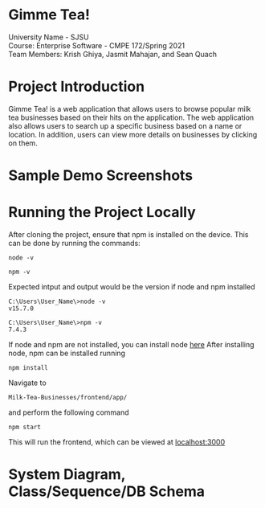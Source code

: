 # Gimme Tea!
University Name - SJSU   
Course: Enterprise Software - CMPE 172/Spring 2021  
Team Members: Krish Ghiya, Jasmit Mahajan, and Sean Quach  

# Project Introduction
Gimme Tea! is a web application that allows users to browse popular milk tea businesses based on their hits on the application. The web application also allows users to search up a specific business based on a name or location. In addition, users can view more details on businesses by clicking on them. 

# Sample Demo Screenshots

# Running the Project Locally
After cloning the project, ensure that npm is installed on the device. This can be done by running the commands:
```
node -v
```
```
npm -v
```
Expected intput and output would be the version if node and npm installed
```
C:\Users\User_Name\>node -v
v15.7.0
```
```
C:\Users\User_Name\>npm -v
7.4.3
```
If node and npm are not installed, you can install node [here](https://nodejs.org/en/download/)
After installing node, npm can be installed running
```
npm install
```
Navigate to 
```
Milk-Tea-Businesses/frontend/app/
```
and perform the following command  
```
npm start
```
This will run the frontend, which can be viewed at [localhost:3000]()
# System Diagram, Class/Sequence/DB Schema
